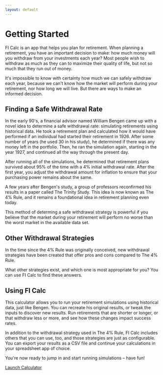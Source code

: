 ```yaml
---
layout: default
---
```


# Getting Started

FI Calc is an app that helps you plan for retirement.
When planning a retirement, you have an important decision to make: how
much money will you withdraw from your investments each year? Most
people wish to withdraw as much as they can to maximize their quality of
life, but not so much that they run out of money.

It's impossible to know with certainty how much we can safely withdraw
each year, because we can't know how the market will perform during your
retirement, nor how long we will live. But there are ways to make an
informed decision.

## Finding a Safe Withdrawal Rate

In the early 90's, a financial advisor named William Bengen came up with
a novel idea to determine a safe withdrawal rate: simulating retirements
using historical data. He took a retirement plan and calculated how it
would have performed if an individual had started their retirement in 1926.
After some number of years (he used 30 in his study), he
determined if there was any money left in the portfolio. Then, he ran
the simulation again, starting in the year 1927, and continued all the
way through the present day.

After running all of the simulations, he determined that retirement
plans survived about 95% of the time with a 4% initial withdrawal rate.
After the first year, you adjust the withdrawal amount for inflation to
ensure that your purchasing power remains about the same.

A few years after Bengen's study, a group of professors reconfirmed his
results in a paper called The Trinity Study. This idea is now known as
The 4% Rule, and it remains a foundational idea in retirement planning
even today.

This method of determing a safe withdrawal strategy is powerful if you
believe that the market during your retirement will perform no worse
than the worst market in the available data set.

## Other Withdrawal Strategies

In the time since the 4% Rule was originally conceived, new withdrawal
strategies have been created that offer pros and cons compared to The 4%
Rule.

What other strategies exist, and which one is most appropriate for you?
You can use FI Calc to find these answers.

## Using FI Calc

This calculator allows you to run your retirement simulations using
historical data, just like Bengen. You can recreate his original
results, or tweak the inputs to discover new results. Run retirements
that are shorter or longer, or that withdraw less or more, and see how
these changes impact success rates.

In addition to the withdrawal strategy used in The 4% Rule, FI Calc
includes others that you can use, too, and those strategies are just as
configurable. You can export your results as a CSV file and continue
your calculations in your spreadsheet app of choice.

You're now ready to jump in and start running simulations – have fun!

<div class="page_ctas">
  <a href="https://calculator.ficalc.app" class="button page_ctaBtn">
    Launch Calculator
  </a>
</div>
